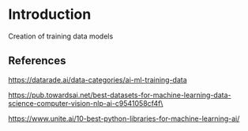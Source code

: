 # Introduction

Creation of training data models


## References

https://datarade.ai/data-categories/ai-ml-training-data

https://pub.towardsai.net/best-datasets-for-machine-learning-data-science-computer-vision-nlp-ai-c9541058cf4f\

https://www.unite.ai/10-best-python-libraries-for-machine-learning-ai/